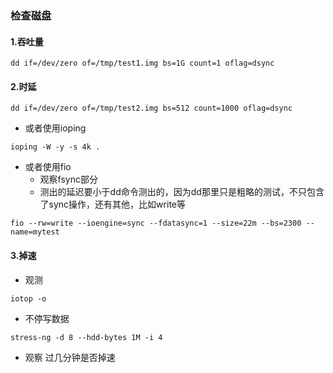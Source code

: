 ### 检查磁盘

#### 1.吞吐量
```shell
dd if=/dev/zero of=/tmp/test1.img bs=1G count=1 oflag=dsync
```

#### 2.时延
```shell
dd if=/dev/zero of=/tmp/test2.img bs=512 count=1000 oflag=dsync
```

* 或者使用ioping
```shell
ioping -W -y -s 4k .
```

* 或者使用fio
  * 观察fsync部分
  * 测出的延迟要小于dd命令测出的，因为dd那里只是粗略的测试，不只包含了sync操作，还有其他，比如write等
```shell
fio --rw=write --ioengine=sync --fdatasync=1 --size=22m --bs=2300 --name=mytest
```

#### 3.掉速

* 观测
```shell
iotop -o
```

* 不停写数据
```shell
stress-ng -d 8 --hdd-bytes 1M -i 4
```

* 观察 过几分钟是否掉速
